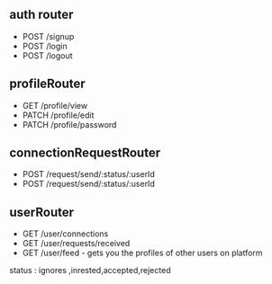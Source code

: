 ## auth router
- POST /signup
- POST /login
- POST /logout

## profileRouter
- GET /profile/view
- PATCH /profile/edit
- PATCH /profile/password

## connectionRequestRouter 
- POST /request/send/:status/:userId  
- POST /request/send/:status/:userId

## userRouter
- GET /user/connections
- GET /user/requests/received
- GET /user/feed - gets you the profiles of other users on platform

status : ignores ,inrested,accepted,rejected
